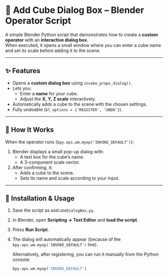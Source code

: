 # 🧊 Add Cube Dialog Box – Blender Operator Script

A simple Blender Python script that demonstrates how to create a **custom operator** with an **interactive dialog box**.  
When executed, it opens a small window where you can enter a cube name and set its scale before adding it to the scene.

---

## ✨ Features

- Opens a **custom dialog box** using `invoke_props_dialog()`.
- Lets you:
  - Enter a **name** for your cube.
  - Adjust the **X, Y, Z scale** interactively.
- Automatically adds a cube to the scene with the chosen settings.
- Fully undoable (`bl_options = {'REGISTER', 'UNDO'}`).

---

## 🧠 How It Works

When the operator runs (`bpy.ops.wm.myop('INVOKE_DEFAULT')`):
1. Blender displays a small pop-up dialog with:
   - A text box for the cube’s name.
   - A 3-component scale vector.
2. After confirming, it:
   - Adds a cube to the scene.
   - Sets its name and scale according to your input.

---

## 🧰 Installation & Usage

1. Save the script as `AddCubeDialogBox.py`.

2. In Blender, open **Scripting → Text Editor** and **load the script**.

3. Press **Run Script**.

4. The dialog will automatically appear (because of the `bpy.ops.wm.myop('INVOKE_DEFAULT')` line).

   Alternatively, after registering, you can run it manually from the Python console:
   ```python
   bpy.ops.wm.myop('INVOKE_DEFAULT')